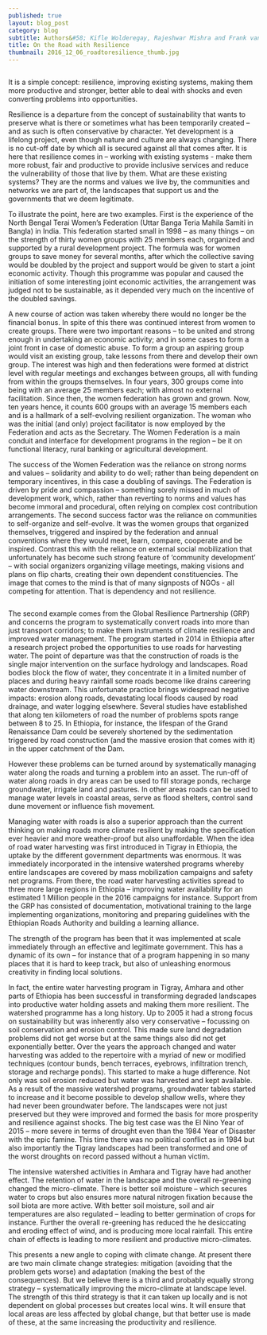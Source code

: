 ```yaml
---
published: true
layout: blog_post
category: blog
subtitle: Authors&#58; Kifle Wolderegay, Rajeshwar Mishra and Frank van Steenbergen
title: On the Road with Resilience
thumbnail: 2016_12_06_roadtoresilience_thumb.jpg
---
```


<img src="{{ site.baseurl }}/img/news/2016_12_06_roadtoresilience_banner.jpg" alt="">

It is a simple concept: resilience, improving existing systems, making them more productive and stronger, better able to deal with shocks and even converting problems into opportunities. 

Resilience is a departure from the concept of sustainability that wants to preserve what is there or sometimes what has been temporarily created – and as such is often conservative by character. Yet development is a lifelong project, even though nature and culture are always changing. There is no cut-off date by which all is secured against all that comes after. It is here that resilience comes in  – working with existing systems - make them more robust, fair and productive to provide inclusive services and reduce the vulnerability of those that live by them. What are these existing systems? They are the norms and values we live by, the communities and networks we are part of, the landscapes that support us and the governments that we deem legitimate. 

To illustrate the point, here are two examples. First is the experience of the North Bengal Terai Women’s Federation (Uttar Banga Teria Mahila Samiti in Bangla) in India. This federation started small in 1998 – as many things – on the strength of thirty women groups with 25 members each, organized and supported by a rural development project. The formula was for women groups to save money for several months, after which the collective saving would be doubled by the project and support would be given to start  a joint economic activity. Though this programme was popular and caused the initiation of some interesting joint economic activities, the arrangement was judged not to be sustainable, as it depended very much on the incentive of the doubled savings.

A new course of action was taken whereby there would no longer be the financial bonus. In spite of this there was continued interest from women to create groups. There were two important reasons – to be united and strong enough in undertaking an economic activity; and in some cases to form a joint front in case of domestic abuse.  To form a group an aspiring group would visit an existing group, take lessons from there and develop their own group. The interest was high and then federations were formed at district level with regular meetings and exchanges between groups, all with funding from within the groups themselves. In four years, 300 groups come into being with an average 25 members each; with almost no external facilitation. Since then, the women federation has grown and grown.  Now, ten years hence, it counts 600 groups with an average 15 members each and is a hallmark of a self-evolving resilient organization. The woman who was the initial (and only) project facilitator is now employed by the Federation and acts as the Secretary.  The Women Federation is a main conduit and interface for development programs in the region – be it on functional literacy, rural banking or agricultural development.

The success of the Women Federation was the reliance on strong norms and values – solidarity and ability to do well; rather than being dependent on temporary incentives, in this case a doubling of savings. The Federation is driven by pride and compassion –  something sorely missed in much of development work,  which, rather than reverting to norms and values has become immoral and procedural, often relying on complex cost contribution arrangements. The second success factor was the reliance on communities to self-organize and self-evolve. It was the women groups that organized themselves, triggered and inspired by the federation and annual conventions where they would meet, learn, compare, cooperate and be inspired. Contrast this with the reliance on external social mobilization that unfortunately has become such strong feature of ‘community development’ – with social organizers organizing village meetings, making visions and plans on flip charts, creating their own dependent constituencies.  The image that comes to the mind is that of many signposts of NGOs - all competing for attention. That is dependency and not resilience.   

<img src="{{ site.baseurl }}/img/news/2016_12_06_roadtoresilience_banner2.jpg" alt="">

The second example comes from the Global Resilience Partnership (GRP) and concerns the program to systematically convert roads into more than just transport corridors; to make them instruments of climate resilience and improved water management.  The program started in 2014 in Ethiopia after a research project probed the opportunities to use roads for harvesting water.  The point of departure was that the construction of roads is the single major intervention on the surface hydrology and landscapes. Road bodies block the flow of water, they concentrate it in a limited number of places and during heavy rainfall some roads become like drains careering water downstream.  This unfortunate practice brings widespread negative impacts: erosion along roads, devastating local floods caused by road drainage, and water logging elsewhere. Several studies have established that along ten kiilometers of road  the number of problems spots range between 8 to 25. In Ethiopia, for instance, the lifespan of the Grand Renaissance Dam could be severely shortened by the sedimentation triggered by road construction (and the massive erosion that comes with it) in the upper catchment of the Dam. 

However these problems can be turned around by systematically managing water along the roads and turning a problem into an asset. The run-off of water along roads in dry areas can be used to fill storage ponds,  recharge groundwater,  irrigate land and pastures. In other areas roads can be used to manage water levels in coastal areas, serve as flood shelters, control sand dune movement or influence fish movement.

Managing water with roads is also a superior approach than the current thinking on making roads more climate resilient by making the specification ever heavier and more weather-proof but also unaffordable. When the idea of road water harvesting was first introduced in Tigray in Ethiopia, the uptake by the different government departments was enormous.  It was immediately incorporated in the intensive watershed programs whereby entire landscapes are covered by mass mobilization campaigns and safety net programs. From there, the road water harvesting activities spread to three more large regions in Ethiopia – improving water availability for an estimated 1 Million people in the 2016 campaigns for instance. Support from the GRP has consisted of documentation, motivational training to the large implementing organizations, monitoring and preparing guidelines with the Ethiopian Roads Authority and building a learning alliance.  

The strength of the program has been that it was implemented at scale immediately through an effective and legitimate government. This has a dynamic of its own – for instance that of a program happening in so many places that it is hard to keep track, but also of unleashing enormous creativity in finding local solutions. 

In fact, the entire water harvesting program in Tigray, Amhara and other parts of Ethiopia has been successful in transforming degraded landscapes into productive water holding assets and making them more resilient. The watershed programme has a long history.  Up to 2005 it had a strong focus on sustainability but was inherently also very conservative – focussing on soil conservation and erosion control. This made sure land degradation problems did not get worse but at the same things also did not get exponentially better. Over the years the approach changed and water harvesting was added to the repertoire with a myriad of new or modified techniques (contour bunds, bench terraces, eyebrows, infiltration trench, storage and recharge ponds). This started to make a huge difference. Not only was soil erosion reduced but water was harvested and kept available. As a result of the massive watershed programs, groundwater tables started to increase and it become possible to develop shallow wells, where they had never been groundwater before. The landscapes were not just preserved but they were improved and formed the basis for more prosperity and resilience against shocks. The big test case was the El Nino Year of 2015 – more severe in terms of drought even than the 1984 Year of Disaster with the epic famine. This time there was no political conflict as in 1984 but also importantly the Tigray landscapes had been transformed and one of the worst droughts on record passed without a human victim. 

The intensive watershed activities in Amhara and Tigray have had another effect. The retention of water in the landscape and the overall re-greening changed the micro-climate. There is better soil moisture – which secures water to crops but also ensures more natural nitrogen fixation because the soil biota are more active. With better soil moisture, soil and air temperatures are also regulated – leading to better germination of crops for instance. Further the overall re-greening has reduced the he desiccating and eroding effect of wind, and is producing more local rainfall. This entire chain of effects is leading to more resilient and productive micro-climates. 

This presents a new angle to coping with climate change. At present there are two main climate change strategies: mitigation (avoiding that the problem gets worse) and adaptation (making the best of the consequences). But we believe there is a third and probably equally strong strategy – systematically improving the micro-climate at landscape level.  The strength of this third strategy is that it can taken up locally and is not dependent on global processes but creates local wins. It will ensure that local areas are less affected by global change, but that better use is made of these, at the same increasing the productivity and resilience.

 




